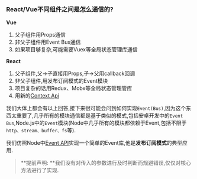 ### React/Vue不同组件之间是怎么通信的?

**Vue**

1. 父子组件用Props通信
2. 非父子组件用Event Bus通信
3. 如果项目够复杂,可能需要Vuex等全局状态管理库通信

**React**

1. 父子组件,父-&gt;子直接用Props,子-&gt;父用callback回调
2. 非父子组件,用发布订阅模式的Event模块
3. 项目复杂的话用Redux、Mobx等全局状态管理管库
4. 用新的[Context Api](https://link.juejin.im/?target=https%3A%2F%2Fjuejin.im%2Fpost%2F5a7b41605188257a6310fbec)

我们大体上都会有以上回答,接下来很可能会问到如何实现`Event(Bus)`,因为这个东西太重要了,几乎所有的模块通信都是基于类似的模式,包括安卓开发中的`Event Bus`,Node.js中的`Event`模块\(Node中几乎所有的模块都依赖于Event,包括不限于`http、stream、buffer、fs`等\).

我们仿照Node中[Event API](https://link.juejin.im/?target=http%3A%2F%2Fnodejs.cn%2Fapi%2Fevents.html)实现一个简单的Event库,他是**发布订阅模式**的典型应用.

> **提前声明: **我们没有对传入的参数进行及时判断而规避错误,仅仅对核心方法进行了实现.





